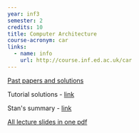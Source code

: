 ```yaml
---
year: inf3
semester: 2
credits: 10
title: Computer Architecture
course-acronym: car
links:
  - name: info
    url: http://course.inf.ed.ac.uk/car
---
```


[Past papers and solutions](https://drive.google.com/folderview?id=0B2AAOQQZ_8Bxa1dkWEZfbnprUFk&usp=sharing)

Tutorial solutions - [link](https://www.dropbox.com/sh/ghnefywkooyng61/iiWZuCzw4n/CAR/tutorial%20solutions)

Stan's summary - [link](https://docs.google.com/document/d/1AVTZBRSp2z0dYzAba-sWdtNv1SExlNcg7cjuGFc3IRM/edit?usp=sharing)

[All lecture slides in one pdf](http://goo.gl/g60zlL)
